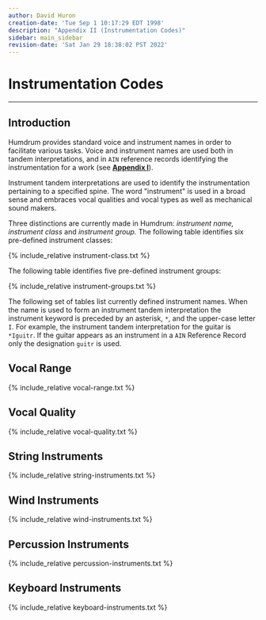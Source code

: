 ```yaml
---
author: David Huron
creation-date: 'Tue Sep 1 10:17:29 EDT 1998'
description: "Appendix II (Instrumentation Codes)"
sidebar: main_sidebar
revision-date: 'Sat Jan 29 18:38:02 PST 2022'
---
```


Instrumentation Codes
=====================

------------------------------------------------------------------------

<a name ="Introduction"></a>

Introduction
------------

Humdrum provides standard voice and instrument names in order to
facilitate various tasks. Voice and instrument names are used both in
tandem interpretations, and in `AIN` reference records identifying the
instrumentation for a work (see [**Appendix I**](guide.append1.html#AIN)).

Instrument tandem interpretations are used to identify the
instrumentation pertaining to a specified spine. The word \"instrument\"
is used in a broad sense and embraces vocal qualities and vocal types as
well as mechanical sound makers.

<a name ="Instrument_Groups"></a>

Three distinctions are currently made in Humdrum: *instrument name,*
*instrument class* and *instrument group.* The following table
identifies six pre-defined instrument classes:


{% include_relative instrument-class.txt %}

The following table identifies five pre-defined instrument groups:

{% include_relative instrument-groups.txt %}

The following set of tables list currently defined instrument names.
When the name is used to form an instrument tandem interpretation the
instrument keyword is preceded by an asterisk, `*`, and the upper-case letter
`I`. For example, the instrument tandem interpretation for the
guitar is `*Iguitr`. If the guitar appears as an instrument in a `AIN`
Reference Record only the designation `guitr` is used.


<a name="voice_range"></a>
## Vocal Range ## 

{% include_relative vocal-range.txt %}



<a name ="vocal_quality"></a>
## Vocal Quality ##

{% include_relative vocal-quality.txt %}



<a name="string_instruments"></a>
## String Instruments ##

{% include_relative string-instruments.txt %}



<a name ="wind_instruments"></a>
## Wind Instruments ##

{% include_relative wind-instruments.txt %}



<a name="percussion_instruments"></a>
## Percussion Instruments ##

{% include_relative percussion-instruments.txt %}



<a name ="keyboard_instruments"></a>
## Keyboard Instruments ##

{% include_relative keyboard-instruments.txt %}





